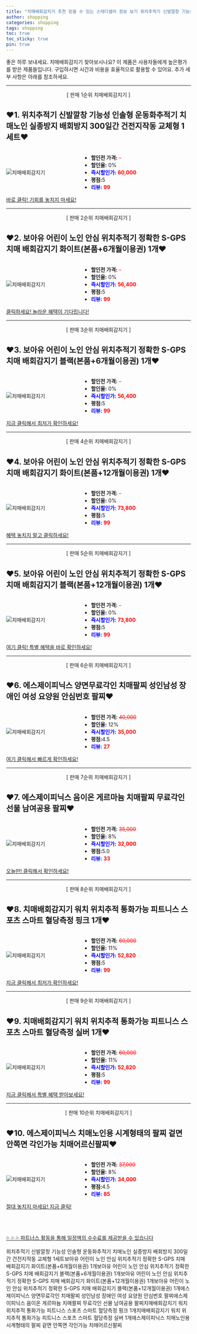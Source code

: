 ```yaml
---
title: "치매배회감지기 추천 믿을 수 있는 스테디셀러 정보 보기 위치추적기 신발깔창 기능성 인솔형 운동화추적기"
author: shopping
categories: shopping
tags: shopping
toc: true
toc_sticky: true
pin: true
---
```

좋은 하루 보내세요. 치매배회감지기 찾아보시나요? 이 제품은 사용자들에게 높은평가를 받은 제품들입니다. 구입하시면 시간과 비용을 효율적으로 활용할 수 있어요. 추가 세부 사항은 아래를 참조하세요.

---
<p class="toplist" style="margin: 0 auto; display: block; width: fit-content;">[ 판매 1순위 치매배회감지기 ]</p>

<h2><strong>❤️1. 위치추적기 신발깔창 기능성 인솔형 운동화추적기 치매노인 실종방지 배회방지 300일간 건전지작동 교체형 1세트❤️</strong></h2>

<div style="display: flex; align-items: center;">
    <div style="flex: 0.4;">
        <img src="https://thumbnail10.coupangcdn.com/thumbnails/remote/230x230ex/image/vendor_inventory/62fe/f436b9e32670f37c3f7663278dbe943e21f8cf69744d7c6f03e1a0f2574a.jpg" alt="치매배회감지기" style="max-width: 100%;">
    </div>
    <div style="flex: 0.6; margin-left: 10px;">
        <ul>
            <li><strong>할인전 가격:</strong> <del style="color: red;">-</del></li>
            <li><strong>할인율:</strong> 0%</li>
            <li><span style='color:blue'><strong>즉시할인가:</strong></span> <span style='color:red'><strong>60,000</strong></span></li>
            <li><strong>평점:</strong>5</li>
            <li><span style='color:blue'><strong>리뷰:</strong></span> <span style='color:red'><strong>99</strong></span></li>
        </ul>
    </div>
</div>
<div class="center">
    <a href="https://William4Davisa.github.io?lptag=AF9450613&subid=githubio&pageKey=8101936118&traceid=V0-153&itemId=22918885342&vendorItemId=89953286734" class="myButton">
        바로 클릭! 기회를 놓치지 마세요!
    </a>
</div>


---
<p class="toplist" style="margin: 0 auto; display: block; width: fit-content;">[ 판매 2순위 치매배회감지기 ]</p>

<h2><strong>❤️2. 보아유 어린이 노인 안심 위치추적기 정확한 S-GPS 치매 배회감지기 화이트(본품+6개월이용권) 1개❤️</strong></h2>

<div style="display: flex; align-items: center;">
    <div style="flex: 0.4;">
        <img src="https://thumbnail9.coupangcdn.com/thumbnails/remote/230x230ex/image/vendor_inventory/a36d/93ad93305e3837691268aa9f957b5694c198aa0cac119c3732c89769c790.jpg" alt="치매배회감지기" style="max-width: 100%;">
    </div>
    <div style="flex: 0.6; margin-left: 10px;">
        <ul>
            <li><strong>할인전 가격:</strong> <del style="color: red;">-</del></li>
            <li><strong>할인율:</strong> 0%</li>
            <li><span style='color:blue'><strong>즉시할인가:</strong></span> <span style='color:red'><strong>56,400</strong></span></li>
            <li><strong>평점:</strong>5</li>
            <li><span style='color:blue'><strong>리뷰:</strong></span> <span style='color:red'><strong>99</strong></span></li>
        </ul>
    </div>
</div>
<div class="center">
    <a href="https://William4Davisa.github.io?lptag=AF9450613&subid=githubio&pageKey=8222742990&traceid=V0-153&itemId=23639526610&vendorItemId=90664957327" class="myButton">
        클릭하세요! 놀라운 혜택이 기다립니다!
    </a>
</div>


---
<p class="toplist" style="margin: 0 auto; display: block; width: fit-content;">[ 판매 3순위 치매배회감지기 ]</p>

<h2><strong>❤️3. 보아유 어린이 노인 안심 위치추적기 정확한 S-GPS 치매 배회감지기 블랙(본품+6개월이용권) 1개❤️</strong></h2>

<div style="display: flex; align-items: center;">
    <div style="flex: 0.4;">
        <img src="https://thumbnail9.coupangcdn.com/thumbnails/remote/230x230ex/image/vendor_inventory/a36d/93ad93305e3837691268aa9f957b5694c198aa0cac119c3732c89769c790.jpg" alt="치매배회감지기" style="max-width: 100%;">
    </div>
    <div style="flex: 0.6; margin-left: 10px;">
        <ul>
            <li><strong>할인전 가격:</strong> <del style="color: red;">-</del></li>
            <li><strong>할인율:</strong> 0%</li>
            <li><span style='color:blue'><strong>즉시할인가:</strong></span> <span style='color:red'><strong>56,400</strong></span></li>
            <li><strong>평점:</strong>5</li>
            <li><span style='color:blue'><strong>리뷰:</strong></span> <span style='color:red'><strong>99</strong></span></li>
        </ul>
    </div>
</div>
<div class="center">
    <a href="https://William4Davisa.github.io?lptag=AF9450613&subid=githubio&pageKey=8222742990&traceid=V0-153&itemId=23639526611&vendorItemId=90664957338" class="myButton">
        지금 클릭해서 최저가 확인하세요!
    </a>
</div>


---
<p class="toplist" style="margin: 0 auto; display: block; width: fit-content;">[ 판매 4순위 치매배회감지기 ]</p>

<h2><strong>❤️4. 보아유 어린이 노인 안심 위치추적기 정확한 S-GPS 치매 배회감지기 화이트(본품+12개월이용권) 1개❤️</strong></h2>

<div style="display: flex; align-items: center;">
    <div style="flex: 0.4;">
        <img src="https://thumbnail9.coupangcdn.com/thumbnails/remote/230x230ex/image/vendor_inventory/a36d/93ad93305e3837691268aa9f957b5694c198aa0cac119c3732c89769c790.jpg" alt="치매배회감지기" style="max-width: 100%;">
    </div>
    <div style="flex: 0.6; margin-left: 10px;">
        <ul>
            <li><strong>할인전 가격:</strong> <del style="color: red;">-</del></li>
            <li><strong>할인율:</strong> 0%</li>
            <li><span style='color:blue'><strong>즉시할인가:</strong></span> <span style='color:red'><strong>73,800</strong></span></li>
            <li><strong>평점:</strong>5</li>
            <li><span style='color:blue'><strong>리뷰:</strong></span> <span style='color:red'><strong>99</strong></span></li>
        </ul>
    </div>
</div>
<div class="center">
    <a href="https://William4Davisa.github.io?lptag=AF9450613&subid=githubio&pageKey=8222742990&traceid=V0-153&itemId=23639526609&vendorItemId=90664957318" class="myButton">
        혜택 놓치지 말고 클릭하세요!
    </a>
</div>


---
<p class="toplist" style="margin: 0 auto; display: block; width: fit-content;">[ 판매 5순위 치매배회감지기 ]</p>

<h2><strong>❤️5. 보아유 어린이 노인 안심 위치추적기 정확한 S-GPS 치매 배회감지기 블랙(본품+12개월이용권) 1개❤️</strong></h2>

<div style="display: flex; align-items: center;">
    <div style="flex: 0.4;">
        <img src="https://thumbnail9.coupangcdn.com/thumbnails/remote/230x230ex/image/vendor_inventory/a36d/93ad93305e3837691268aa9f957b5694c198aa0cac119c3732c89769c790.jpg" alt="치매배회감지기" style="max-width: 100%;">
    </div>
    <div style="flex: 0.6; margin-left: 10px;">
        <ul>
            <li><strong>할인전 가격:</strong> <del style="color: red;">-</del></li>
            <li><strong>할인율:</strong> 0%</li>
            <li><span style='color:blue'><strong>즉시할인가:</strong></span> <span style='color:red'><strong>73,800</strong></span></li>
            <li><strong>평점:</strong>5</li>
            <li><span style='color:blue'><strong>리뷰:</strong></span> <span style='color:red'><strong>99</strong></span></li>
        </ul>
    </div>
</div>
<div class="center">
    <a href="https://William4Davisa.github.io?lptag=AF9450613&subid=githubio&pageKey=8222742990&traceid=V0-153&itemId=23639526606&vendorItemId=90664957313" class="myButton">
        여기 클릭! 특별 혜택을 바로 확인하세요!
    </a>
</div>


---
<p class="toplist" style="margin: 0 auto; display: block; width: fit-content;">[ 판매 6순위 치매배회감지기 ]</p>

<h2><strong>❤️6. 에스제이피닉스 양면무료각인 치매팔찌 성인남성 장애인 여성 요양원 안심번호 팔찌❤️</strong></h2>

<div style="display: flex; align-items: center;">
    <div style="flex: 0.4;">
        <img src="https://thumbnail9.coupangcdn.com/thumbnails/remote/230x230ex/image/vendor_inventory/3abe/d060fd0b7ab2f30c0dac3c759394d158c9174fe9da53606c3a2ff7a4f0e6.jpg" alt="치매배회감지기" style="max-width: 100%;">
    </div>
    <div style="flex: 0.6; margin-left: 10px;">
        <ul>
            <li><strong>할인전 가격:</strong> <del style="color: red;">40,000</del></li>
            <li><strong>할인율:</strong> 12%</li>
            <li><span style='color:blue'><strong>즉시할인가:</strong></span> <span style='color:red'><strong>35,000</strong></span></li>
            <li><strong>평점:</strong>4.5</li>
            <li><span style='color:blue'><strong>리뷰:</strong></span> <span style='color:red'><strong>27</strong></span></li>
        </ul>
    </div>
</div>
<div class="center">
    <a href="https://William4Davisa.github.io?lptag=AF9450613&subid=githubio&pageKey=1578970409&traceid=V0-153&itemId=2699723256&vendorItemId=70690092325" class="myButton">
        여기 클릭해서 빠르게 확인하세요!
    </a>
</div>


---
<p class="toplist" style="margin: 0 auto; display: block; width: fit-content;">[ 판매 7순위 치매배회감지기 ]</p>

<h2><strong>❤️7. 에스제이피닉스 음이온 게르마늄 치매팔찌 무료각인 선물 남여공용 팔찌❤️</strong></h2>

<div style="display: flex; align-items: center;">
    <div style="flex: 0.4;">
        <img src="https://thumbnail6.coupangcdn.com/thumbnails/remote/230x230ex/image/vendor_inventory/images/2019/03/21/15/8/732e8a2a-bca7-4152-b310-9fd4a481af2d.jpg" alt="치매배회감지기" style="max-width: 100%;">
    </div>
    <div style="flex: 0.6; margin-left: 10px;">
        <ul>
            <li><strong>할인전 가격:</strong> <del style="color: red;">35,000</del></li>
            <li><strong>할인율:</strong> 8%</li>
            <li><span style='color:blue'><strong>즉시할인가:</strong></span> <span style='color:red'><strong>32,000</strong></span></li>
            <li><strong>평점:</strong>5.0</li>
            <li><span style='color:blue'><strong>리뷰:</strong></span> <span style='color:red'><strong>33</strong></span></li>
        </ul>
    </div>
</div>
<div class="center">
    <a href="https://William4Davisa.github.io?lptag=AF9450613&subid=githubio&pageKey=200667276&traceid=V0-153&itemId=583629211&vendorItemId=4528499850" class="myButton">
        오늘만! 클릭해서 확인하세요!
    </a>
</div>


---
<p class="toplist" style="margin: 0 auto; display: block; width: fit-content;">[ 판매 8순위 치매배회감지기 ]</p>

<h2><strong>❤️8. 치매배회감지기 워치 위치추적 통화가능 피트니스 스포츠 스마트 혈당측정 핑크 1개❤️</strong></h2>

<div style="display: flex; align-items: center;">
    <div style="flex: 0.4;">
        <img src="https://thumbnail9.coupangcdn.com/thumbnails/remote/230x230ex/image/vendor_inventory/fa14/c6f3be91e28fb24c511ceebf13a48237031a04c12bb72c42f7db1199500f.jpg" alt="치매배회감지기" style="max-width: 100%;">
    </div>
    <div style="flex: 0.6; margin-left: 10px;">
        <ul>
            <li><strong>할인전 가격:</strong> <del style="color: red;">60,000</del></li>
            <li><strong>할인율:</strong> 11%</li>
            <li><span style='color:blue'><strong>즉시할인가:</strong></span> <span style='color:red'><strong>52,820</strong></span></li>
            <li><strong>평점:</strong>5</li>
            <li><span style='color:blue'><strong>리뷰:</strong></span> <span style='color:red'><strong>99</strong></span></li>
        </ul>
    </div>
</div>
<div class="center">
    <a href="https://William4Davisa.github.io?lptag=AF9450613&subid=githubio&pageKey=7772307640&traceid=V0-153&itemId=20986171996&vendorItemId=88050642506" class="myButton">
        지금 클릭해서 최저가 확인하세요!
    </a>
</div>


---
<p class="toplist" style="margin: 0 auto; display: block; width: fit-content;">[ 판매 9순위 치매배회감지기 ]</p>

<h2><strong>❤️9. 치매배회감지기 워치 위치추적 통화가능 피트니스 스포츠 스마트 혈당측정 실버 1개❤️</strong></h2>

<div style="display: flex; align-items: center;">
    <div style="flex: 0.4;">
        <img src="https://thumbnail8.coupangcdn.com/thumbnails/remote/230x230ex/image/vendor_inventory/02b0/673c2b269d674e1ac8e36c8b2e0c5bd69339d43f57f842d85f95bc2ff65a.jpg" alt="치매배회감지기" style="max-width: 100%;">
    </div>
    <div style="flex: 0.6; margin-left: 10px;">
        <ul>
            <li><strong>할인전 가격:</strong> <del style="color: red;">60,000</del></li>
            <li><strong>할인율:</strong> 11%</li>
            <li><span style='color:blue'><strong>즉시할인가:</strong></span> <span style='color:red'><strong>52,820</strong></span></li>
            <li><strong>평점:</strong>5</li>
            <li><span style='color:blue'><strong>리뷰:</strong></span> <span style='color:red'><strong>99</strong></span></li>
        </ul>
    </div>
</div>
<div class="center">
    <a href="https://William4Davisa.github.io?lptag=AF9450613&subid=githubio&pageKey=7772307640&traceid=V0-153&itemId=20986171991&vendorItemId=88050642473" class="myButton">
        지금 클릭해서 특별 혜택 받아보세요!
    </a>
</div>


---
<p class="toplist" style="margin: 0 auto; display: block; width: fit-content;">[ 판매 10순위 치매배회감지기 ]</p>

<h2><strong>❤️10. 에스제이피닉스 치매노인용 시계형태의 팔찌 겉면 안쪽면 각인가능 치매어르신팔찌❤️</strong></h2>

<div style="display: flex; align-items: center;">
    <div style="flex: 0.4;">
        <img src="https://thumbnail8.coupangcdn.com/thumbnails/remote/230x230ex/image/vendor_inventory/images/2017/07/07/12/2/10512985-d91e-4abf-a7dd-ab882a466abd.jpg" alt="치매배회감지기" style="max-width: 100%;">
    </div>
    <div style="flex: 0.6; margin-left: 10px;">
        <ul>
            <li><strong>할인전 가격:</strong> <del style="color: red;">37,000</del></li>
            <li><strong>할인율:</strong> 8%</li>
            <li><span style='color:blue'><strong>즉시할인가:</strong></span> <span style='color:red'><strong>34,000</strong></span></li>
            <li><strong>평점:</strong>4.5</li>
            <li><span style='color:blue'><strong>리뷰:</strong></span> <span style='color:red'><strong>85</strong></span></li>
        </ul>
    </div>
</div>
<div class="center">
    <a href="https://William4Davisa.github.io?lptag=AF9450613&subid=githubio&pageKey=209936282&traceid=V0-153&itemId=624616875&vendorItemId=3191804107" class="myButton">
        절대 놓치지 마세요! 지금 클릭!
    </a>
</div>

<br><br><br>[💦 💦 💦 파트너스 활동을 통해 일정액의 수수료를 제공받을 수 있습니다](https://link.coupang.com/a/bcpT2c)<br><br>위치추적기 신발깔창 기능성 인솔형 운동화추적기 치매노인 실종방지 배회방지 300일간 건전지작동 교체형 1세트보아유 어린이 노인 안심 위치추적기 정확한 S-GPS 치매 배회감지기 화이트(본품+6개월이용권) 1개보아유 어린이 노인 안심 위치추적기 정확한 S-GPS 치매 배회감지기 블랙(본품+6개월이용권) 1개보아유 어린이 노인 안심 위치추적기 정확한 S-GPS 치매 배회감지기 화이트(본품+12개월이용권) 1개보아유 어린이 노인 안심 위치추적기 정확한 S-GPS 치매 배회감지기 블랙(본품+12개월이용권) 1개에스제이피닉스 양면무료각인 치매팔찌 성인남성 장애인 여성 요양원 안심번호 팔찌에스제이피닉스 음이온 게르마늄 치매팔찌 무료각인 선물 남여공용 팔찌치매배회감지기 워치 위치추적 통화가능 피트니스 스포츠 스마트 혈당측정 핑크 1개치매배회감지기 워치 위치추적 통화가능 피트니스 스포츠 스마트 혈당측정 실버 1개에스제이피닉스 치매노인용 시계형태의 팔찌 겉면 안쪽면 각인가능 치매어르신팔찌